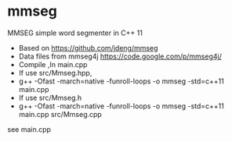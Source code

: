 mmseg
=====

MMSEG simple word segmenter in C++ 11 

  * Based on https://github.com/jdeng/mmseg
  * Data files from mmseg4j https://code.google.com/p/mmseg4j/
  * Compile ,In main.cpp
  * If use src/Mmseg.hpp,
  * g++ -Ofast -march=native -funroll-loops -o mmseg -std=c++11 main.cpp 
  * If use src/Mmseg.h
  * g++ -Ofast -march=native -funroll-loops -o mmseg -std=c++11  main.cpp src/Mmseg.cpp 

see main.cpp


